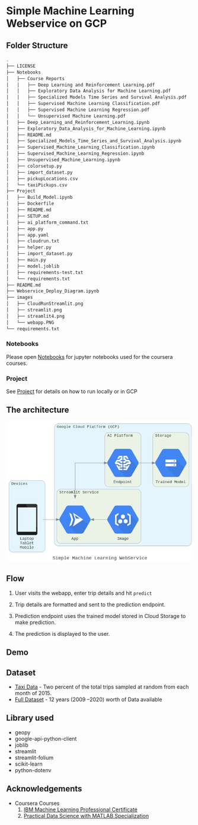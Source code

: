 # Simple Machine Learning Webservice on GCP

## Folder Structure
```bash
.
├── LICENSE
├── Notebooks
│   ├── Course Reports
│   │   ├── Deep Learning and Reinforcement Learning.pdf
│   │   ├── Exploratory Data Analysis for Machine Learning.pdf
│   │   ├── Specialized Models Time Series and Survival Analysis.pdf
│   │   ├── Supervised Machine Learning Classification.pdf
│   │   ├── Supervised Machine Learning Regression.pdf
│   │   └── Unsupervised Machine Learning.pdf
│   ├── Deep_Learning_and_Reinforcement_Learning.ipynb
│   ├── Exploratory_Data_Analysis_for_Machine_Learning.ipynb
│   ├── README.md
│   ├── Specialized_Models_Time_Series_and_Survival_Analysis.ipynb
│   ├── Supervised_Machine_Learning_Classification.ipynb
│   ├── Supervised_Machine_Learning_Regression.ipynb
│   ├── Unsupervised_Machine_Learning.ipynb
│   ├── colorsetup.py
│   ├── import_dataset.py
│   ├── pickupLocations.csv
│   └── taxiPickups.csv
├── Project
│   ├── Build_Model.ipynb
│   ├── Dockerfile
│   ├── README.md
│   ├── SETUP.md
│   ├── ai_platform_command.txt
│   ├── app.py
│   ├── app.yaml
│   ├── cloudrun.txt
│   ├── helper.py
│   ├── import_dataset.py
│   ├── main.py
│   ├── model.joblib
│   ├── requirements-test.txt
│   └── requirements.txt
├── README.md
├── Webservice_Deploy_Diagram.ipynb
├── images
│   ├── CloudRunStreamlit.png
│   ├── streamlit.png
│   ├── streamlit4.png
│   └── webapp.PNG
└── requirements.txt
```
### Notebooks
Please open [Notebooks](Notebooks/README.md) for jupyter notebooks used for the coursera courses.

### Project
See [Project](Project/README.md) for details on how to run locally or in GCP

## The architecture

<!--add an image in this path-->
![architecture](images/CloudRunStreamlit.png)

<!--Optionally, add flow steps based on the architecture diagram-->
## Flow

1. User visits the webapp, enter trip details and hit `predict`

2. Trip details are formatted and sent to the prediction endpoint.

3. Prediction endpoint uses the trained model stored in Cloud Storage to make prediction.

4. The prediction is displayed to the user.

## Demo
<!--add a gif of webapp-->

## Dataset
- [Taxi Data](https://www.mathworks.com/supportfiles/practicaldsmatlab/taxi/Taxi%20Data.zip) - Two percent of the total trips sampled at random from each month of 2015.
- [Full Dataset](https://www1.nyc.gov/site/tlc/about/tlc-trip-record-data.page) - 12 years (2009 –2020) worth of Data available

## Library used
- geopy
- google-api-python-client
- joblib
- streamlit
- streamlit-folium
- scikit-learn
- python-dotenv

## Acknowledgements
- Coursera Courses
  1. [IBM Machine Learning Professional Certificate](https://www.coursera.org/professional-certificates/ibm-machine-learning)
  2. [Practical Data Science with MATLAB Specialization](https://www.coursera.org/specializations/practical-data-science-matlab)
